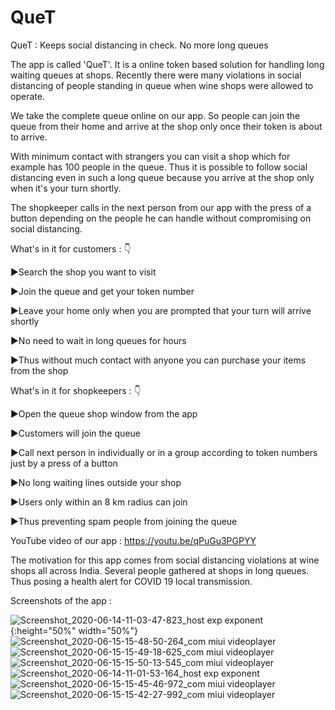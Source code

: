 # QueT
QueT : Keeps social distancing in check. No more long queues

The app is called &#39;QueT&#39;. It is a online token based solution for handling long waiting queues at
shops. Recently there were many violations in social distancing of people standing in queue
when wine shops were allowed to operate.

We take the complete queue online on our app. So people can join the queue from their home
and arrive at the shop only once their token is about to arrive.

With minimum contact with strangers you can visit a shop which for example has 100 people in
the queue. Thus it is possible to follow social distancing even in such a long queue because you
arrive at the shop only when it&#39;s your turn shortly.

The shopkeeper calls in the next person from our app with the press of a button depending on
the people he can handle without compromising on social distancing.

What's in it for customers : 👇

►Search the shop you want to visit

►Join the queue and get your token number

►Leave your home only when you are prompted that your turn will arrive shortly

►No need to wait in long queues for hours

►Thus without much contact with anyone you can purchase your items from the shop


What's in it for shopkeepers : 👇

►Open the queue shop window from the app

►Customers will join the queue

►Call next person in individually or in a group according to token numbers just by a press of a
button

►No long waiting lines outside your shop

►Users only within an 8 km radius can join

►Thus preventing spam people from joining the queue

YouTube video of our app : https://youtu.be/qPuGu3PGPYY

The motivation for this app comes from social distancing violations at wine shops all across India. Several people gathered at shops in long queues. Thus posing a health alert for COVID 19 local transmission.


Screenshots of the app :

![Screenshot_2020-06-14-11-03-47-823_host exp exponent](https://user-images.githubusercontent.com/58468910/84812886-baf6af80-b02c-11ea-8942-dedf85a26e47.jpg){:height="50%" width="50%"}
![Screenshot_2020-06-15-15-48-50-264_com miui videoplayer](https://user-images.githubusercontent.com/58468910/84812928-c8ac3500-b02c-11ea-834d-d55d18769624.jpg)
![Screenshot_2020-06-15-15-49-18-625_com miui videoplayer](https://user-images.githubusercontent.com/58468910/84812952-d2ce3380-b02c-11ea-858c-58c76618ce6b.jpg)
![Screenshot_2020-06-15-15-50-13-545_com miui videoplayer](https://user-images.githubusercontent.com/58468910/84812961-d6fa5100-b02c-11ea-8c3f-9d7d9358ff5f.jpg)
![Screenshot_2020-06-14-11-01-53-164_host exp exponent](https://user-images.githubusercontent.com/58468910/84812991-e2e61300-b02c-11ea-9ece-fdfc48f03102.jpg)
![Screenshot_2020-06-15-15-45-46-972_com miui videoplayer](https://user-images.githubusercontent.com/58468910/84813070-fee9b480-b02c-11ea-94e2-985a53ce4fce.jpg)
![Screenshot_2020-06-15-15-42-27-992_com miui videoplayer](https://user-images.githubusercontent.com/58468910/84813107-0dd06700-b02d-11ea-80b5-180c6cfc676c.jpg)
